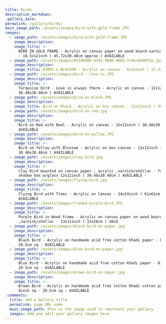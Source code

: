 ```yaml
---
title: Birds
description_markdown:
_gallery_date:
permalink: /gallery/birds/
main_image_path: /assets/images/bird-with-gold-frame.JPG
images:
  - image_path: /assets/images/bird-with-gold-frame.JPG
    image_description:
    image_title: >-
      BIRD IN GOLD FRAME - Acrylic on canvas paper on wood board-varnish/shellac
      - 18.5x12inch ( 45.72x30.48cm approx ) AVAILABLE
  - image_path: /assets/images/853d6986-b342-4040-90bb-7c8ec8b00f2a.jpg
    image_description:
    image_title: BIRDS & BLOSSOM - Acrylic on canvas - 6x12inch ( 15.24x30.48cm ) SOLD
  - image_path: /assets/images/bird---love-is.JPG
    image_description:
    image_title: >-
      Turquoise bird - Love is always there - Acrylic on canvas - 12x12inch (
      30.48x30.48cm ) AVAILABLE
  - image_path: /assets/images/bird-on-black.JPG
    image_description:
    image_title: Bird on Black - Acrylic on box canvas - 12x12inch ( 30.48x30.48cm ) SOLD
  - image_path: /assets/images/bird-on-red.jpg
    image_description:
    image_title: >-
      Bird on Red with Bowl - Acrylic on canvas - 12x12inch ( 30.48x30.48cm )
      AVAILABLE
  - image_path: /assets/images/bird-on-yellow.JPG
    image_description:
    image_title: >-
      Bird on Yellow with Blossom - Acrylic on box canvas - 12x12inch (
      30.48x30.48cm ) AVAILABLE
  - image_path: /assets/images/clay-bird.jpg
    image_description:
    image_title: >-
      Clay Bird mounted on canvas paper , acrylic ,varnish/shellac - framed in a
      shadow box w/glass 12x12inch ( 30.48x30.48cm ) AVAILABLE -
  - image_path: /assets/images/flying-bird.jpg
    image_description:
    image_title: >-
      Flying Bird with Trees - Acrylic on Canvas - 24x24inch ( 61x61cm )
      AVAILABLE
  - image_path: /assets/images/framed-purple-bird.JPG
    image_description:
    image_title: >-
      Purple Bird in Wood Frame - Acrylic on canvas paper on wood board
      ,varnish/shellac - 13x11inch ( 33x28cm ) SOLD
  - image_path: /assets/images/black-bird-on-paper.jpg
    image_description:
    image_title: >-
      Black Bird - Acrylic on handmade acid free cotton Khadi paper - 8inch sq -
      20.5cm sq - AVAILABLE
  - image_path: /assets/images/blue-bird-on-paper.jpg
    image_description:
    image_title: >-
      Blue Bird - Acrylic on handmade acid free cotton Khadi paper - 8inch sq -
      20.5cm sq - AVAILABLE
  - image_path: /assets/images/brown-bird-on-paper.jpg
    image_description:
    image_title: >-
      Brown Bird - Acrylic on handmade acid free cotton Khadi cotton paper -
      8inch sq - 20.5cm sq - AVAILABLE
_comments:
  title: add a Gallery title
  permalink: page URL name
  main_image_path: This is the image used to represent your gallery
  images: Add and edit your gallery images here
---
```



